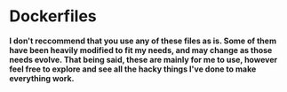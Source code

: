 # Dockerfiles
**I don't reccommend that you use any of these files as is. Some of them have been heavily modified to fit my needs, and may change as those needs evolve. That being said, these are mainly for me to use, however feel free to explore and see all the hacky things I've done to make everything work.**
